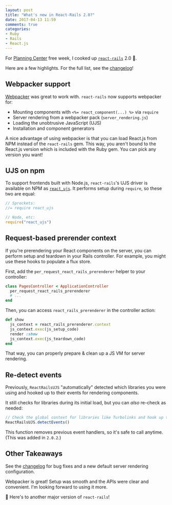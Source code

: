 ```yaml
---
layout: post
title: "What's new in React-Rails 2.0?"
date: 2017-04-13 11:59
comments: true
categories:
- Ruby
- Rails
- React.js
---
```


For [Planning Center](http://planning.center) free week, I cooked up [`react-rails`](https://github.com/reactjs/react-rails) 2.0 🎊.

<!-- more -->

Here are a few highlights. For the full list, see the [changelog](https://github.com/reactjs/react-rails/blob/master/CHANGELOG.md)!

## Webpacker support

[Webpacker](https://github.com/rails/webpacker) was great to work with. `react-rails` now supports webpacker for:

- Mounting components with `<%= react_component(...) %>` via `require`
- Server rendering from a webpacker pack (`server_rendering.js`)
- Loading the unobtrusive JavaScript (UJS)
- Installation and component generators

A nice advantage of using webpacker is that you can load React.js from NPM instead of the `react-rails` gem. This way, you aren't bound to the React.js version which is included with the Ruby gem. You can pick any version you want!

## UJS on npm

To support frontends built with Node.js, `react-rails`'s  UJS driver is available on NPM as [`react_ujs`](https://www.npmjs.com/package/react_ujs). It performs setup during `require`, so these two are equal:

```js
// Sprockets:
//= require react_ujs

// Node, etc:
require("react_ujs")
```

## Request-based prerender context

If you're prerendering your React components on the server, you can perform setup and teardown in your Rails controller. For example, you might use these hooks to populate a flux store.

First, add the `per_request_react_rails_prerenderer` helper to your controller:

```ruby
class PagesController < ApplicationController
  per_request_react_rails_prerenderer
  # ...
end
```

Then, you can access `react_rails_prerenderer` in the controller action:

```ruby
def show
  js_context = react_rails_prerenderer.context
  js_context.exec(js_setup_code)
  render :show
  js_context.exec(js_teardown_code)
end
```

That way, you can properly prepare & clean up a JS VM for server rendering.

## Re-detect events

Previously, `ReactRailsUJS` "automatically" detected which libraries you were using and hooked up to their events for rendering components.

It still checks for libraries during its initial load, but you can _also_ re-check as needed:

```js
// Check the global context for libraries like Turbolinks and hook up to them:
ReactRailsUJS.detectEvents()
```

This function removes previous event handlers, so it's safe to call anytime. (This was added in `2.0.2`.)

## Other Takeaways

See the [changelog](https://github.com/reactjs/react-rails/blob/master/CHANGELOG.md) for bug fixes and a new default server rendering configuration.

Webpacker is great! Setup was smooth and the APIs were clear and convenient. I'm looking forward to using it more.

🍻 Here's to another major version of `react-rails`!

